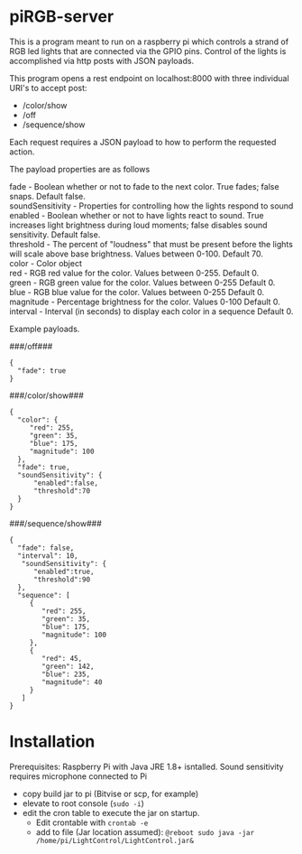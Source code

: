 # piRGB-server
This is a program meant to run on a raspberry pi which controls a strand of RGB led lights that are connected via the GPIO pins. Control of the lights is accomplished via http posts with JSON payloads. 

This program opens a rest endpoint on localhost:8000 with three individual URI's to accept post:
 * /color/show
 * /off
 * /sequence/show
 
Each request requires a JSON payload to how to perform the requested action. 

The payload properties are as follows

fade - Boolean whether or not to fade to the next color. True fades; false snaps. Default false.<br>
soundSensitivity - Properties for controlling how the lights respond to sound <br>
enabled - Boolean whether or not to have lights react to sound. True increases light brightness during loud moments; false disables sound sensitivity. Default false.<br>
threshold - The percent of "loudness" that must be present before the lights will scale above base brightness. Values between 0-100. Default 70.<br>
color - Color object <br>
red - RGB red value for the color. Values between 0-255. Default 0.<br>
green - RGB green value for the color. Values between 0-255 Default 0.<br> 
blue - RGB blue value for the color. Values between 0-255 Default 0.<br>
magnitude - Percentage brightness for the color. Values 0-100 Default 0.<br>
interval - Interval (in seconds) to display each color in a sequence Default 0.<br>


Example payloads.

###/off###
```
{
  "fade": true
}
```
###/color/show###
```
{
  "color": {
     "red": 255,
     "green": 35,
     "blue": 175,
     "magnitude": 100
  },
  "fade": true,
  "soundSensitivity": {
  	  "enabled":false,
  	  "threshold":70
  }
}
```

###/sequence/show###
```
{
  "fade": false,
  "interval": 10,
   "soundSensitivity": {
  	  "enabled":true,
  	  "threshold":90
  },
  "sequence": [
     {
        "red": 255,
        "green": 35,
        "blue": 175,
        "magnitude": 100
     },
     {
        "red": 45,
        "green": 142,
        "blue": 235,
        "magnitude": 40
     }
   ]
}
```

# Installation
Prerequisites: Raspberry Pi with Java JRE 1.8+ isntalled. Sound sensitivity requires microphone connected to Pi

* copy build jar to pi (Bitvise or scp, for example) 
* elevate to root console (```sudo -i```) 
* edit the cron table to execute the jar on startup. 
  * Edit crontable with ``` crontab -e ``` 
  * add to file (Jar location assumed): ```@reboot sudo java -jar /home/pi/LightControl/LightControl.jar&```
